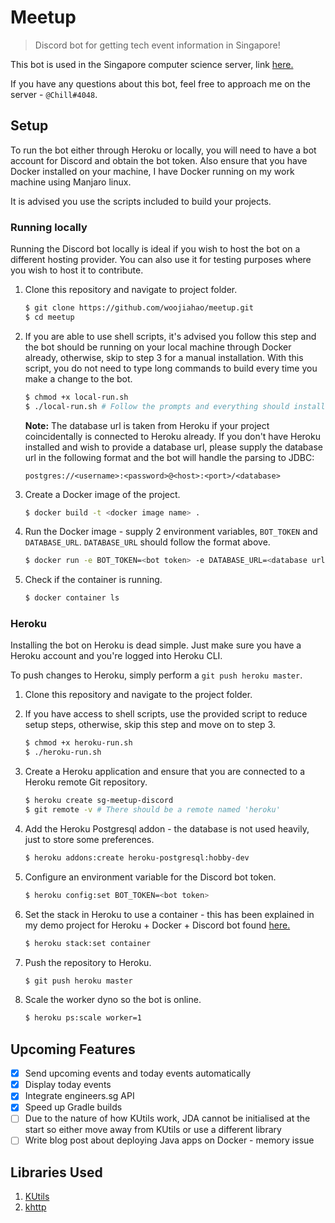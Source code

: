 # Meetup
> Discord bot for getting tech event information in Singapore!

This bot is used in the Singapore computer science server, link [here.](https://discord.gg/RRZeV5A)

If you have any questions about this bot, feel free to approach me on the server - `@Chill#4048`.

## Setup
To run the bot either through Heroku or locally, you will need to have a bot account for Discord and obtain the bot token. Also ensure that you have Docker installed on your machine, I have Docker running on my work machine using Manjaro linux.

It is advised you use the scripts included to build your projects.

### Running locally
Running the Discord bot locally is ideal if you wish to host the bot on a different hosting provider. You can also use it for testing purposes where you wish to host it to contribute.

1. Clone this repository and navigate to project folder.
   
   ```bash
   $ git clone https://github.com/woojiahao/meetup.git
   $ cd meetup
   ```

2. If you are able to use shell scripts, it's advised you follow this step and the bot should be running on your local machine through Docker already, otherwise, skip to step 3 for a manual installation. With this script, you do not need to type long commands to build every time you make a change to the bot.
   
   ```bash
   $ chmod +x local-run.sh
   $ ./local-run.sh # Follow the prompts and everything should install accordingly
   ```

   **Note:** The database url is taken from Heroku if your project coincidentally is connected to Heroku already. If you don't have Heroku installed and wish to provide a database url, please supply the database url in the following format and the bot will handle the parsing to JDBC:

   ```
   postgres://<username>:<password>@<host>:<port>/<database>
   ```

3. Create a Docker image of the project.
   
   ```bash
   $ docker build -t <docker image name> .
   ```

4. Run the Docker image - supply 2 environment variables, `BOT_TOKEN` and `DATABASE_URL`. `DATABASE_URL` should follow the format above.
   
   ```bash
   $ docker run -e BOT_TOKEN=<bot token> -e DATABASE_URL=<database url> -d <docker image name>:latest
   ```

5. Check if the container is running.
   
   ```bash
   $ docker container ls
   ```

### Heroku
Installing the bot on Heroku is dead simple. Just make sure you have a Heroku account and you're logged into Heroku CLI.

To push changes to Heroku, simply perform a `git push heroku master`. 

1. Clone this repository and navigate to the project folder.
2. If you have access to shell scripts, use the provided script to reduce setup steps, otherwise, skip this step and move on to step 3.
   
   ```bash
   $ chmod +x heroku-run.sh
   $ ./heroku-run.sh
   ```

3. Create a Heroku application and ensure that you are connected to a Heroku remote Git repository.
   
   ```bash
   $ heroku create sg-meetup-discord
   $ git remote -v # There should be a remote named 'heroku'
   ```

4. Add the Heroku Postgresql addon - the database is not used heavily, just to store some preferences.
   
   ```bash
   $ heroku addons:create heroku-postgresql:hobby-dev
   ```

5. Configure an environment variable for the Discord bot token.
   
   ```bash
   $ heroku config:set BOT_TOKEN=<bot token>
   ```

6. Set the stack in Heroku to use a container - this has been explained in my demo project for Heroku + Docker + Discord bot found [here.](https://github.com/woojiahao/discord-docker)
   
   ```bash
   $ heroku stack:set container
   ```

7. Push the repository to Heroku. 
   
   ```bash
   $ git push heroku master
   ```

8. Scale the worker dyno so the bot is online.
   
   ```bash
   $ heroku ps:scale worker=1
   ```

## Upcoming Features
* [X] Send upcoming events and today events automatically
* [X] Display today events
* [X] Integrate engineers.sg API
* [X] Speed up Gradle builds
* [ ] Due to the nature of how KUtils work, JDA cannot be initialised at the start so either move away from KUtils or use a different library
* [ ] Write blog post about deploying Java apps on Docker - memory issue

## Libraries Used
1. [KUtils](https://gitlab.com/Aberrantfox/KUtils)
2. [khttp](https://khttp.readthedocs.io/en/latest/)

